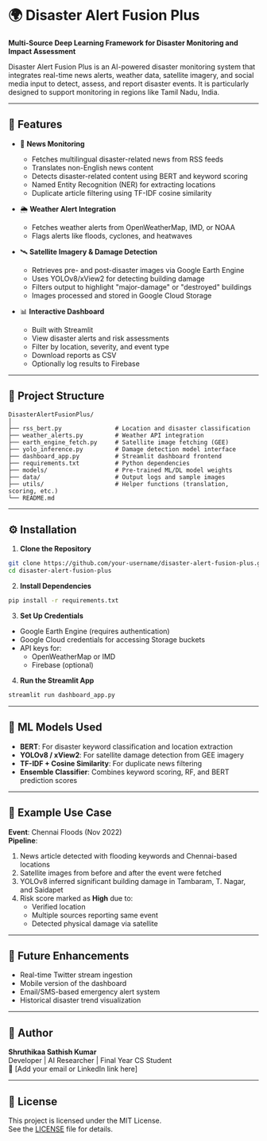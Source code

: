 
# 🌍 Disaster Alert Fusion Plus

**Multi-Source Deep Learning Framework for Disaster Monitoring and Impact Assessment**

Disaster Alert Fusion Plus is an AI-powered disaster monitoring system that integrates real-time news alerts, weather data, satellite imagery, and social media input to detect, assess, and report disaster events. It is particularly designed to support monitoring in regions like Tamil Nadu, India.

---

## 🚀 Features

- 📰 **News Monitoring**
  - Fetches multilingual disaster-related news from RSS feeds
  - Translates non-English news content
  - Detects disaster-related content using BERT and keyword scoring
  - Named Entity Recognition (NER) for extracting locations
  - Duplicate article filtering using TF-IDF cosine similarity

- 🌦️ **Weather Alert Integration**
  - Fetches weather alerts from OpenWeatherMap, IMD, or NOAA
  - Flags alerts like floods, cyclones, and heatwaves

- 🛰️ **Satellite Imagery & Damage Detection**
  - Retrieves pre- and post-disaster images via Google Earth Engine
  - Uses YOLOv8/xView2 for detecting building damage
  - Filters output to highlight "major-damage" or "destroyed" buildings
  - Images processed and stored in Google Cloud Storage

- 📊 **Interactive Dashboard**
  - Built with Streamlit
  - View disaster alerts and risk assessments
  - Filter by location, severity, and event type
  - Download reports as CSV
  - Optionally log results to Firebase

---

## 📂 Project Structure

```
DisasterAlertFusionPlus/
│
├── rss_bert.py               # Location and disaster classification
├── weather_alerts.py         # Weather API integration
├── earth_engine_fetch.py     # Satellite image fetching (GEE)
├── yolo_inference.py         # Damage detection model interface
├── dashboard_app.py          # Streamlit dashboard frontend
├── requirements.txt          # Python dependencies
├── models/                   # Pre-trained ML/DL model weights
├── data/                     # Output logs and sample images
├── utils/                    # Helper functions (translation, scoring, etc.)
└── README.md
```

---

## ⚙️ Installation

1. **Clone the Repository**
```bash
git clone https://github.com/your-username/disaster-alert-fusion-plus.git
cd disaster-alert-fusion-plus
```

2. **Install Dependencies**
```bash
pip install -r requirements.txt
```

3. **Set Up Credentials**
- Google Earth Engine (requires authentication)
- Google Cloud credentials for accessing Storage buckets
- API keys for:
  - OpenWeatherMap or IMD
  - Firebase (optional)

4. **Run the Streamlit App**
```bash
streamlit run dashboard_app.py
```

---

## 🧠 ML Models Used

- **BERT**: For disaster keyword classification and location extraction
- **YOLOv8 / xView2**: For satellite damage detection from GEE imagery
- **TF-IDF + Cosine Similarity**: For duplicate news filtering
- **Ensemble Classifier**: Combines keyword scoring, RF, and BERT prediction scores

---

## 🧪 Example Use Case

**Event**: Chennai Floods (Nov 2022)  
**Pipeline**:
1. News article detected with flooding keywords and Chennai-based locations
2. Satellite images from before and after the event were fetched
3. YOLOv8 inferred significant building damage in Tambaram, T. Nagar, and Saidapet
4. Risk score marked as **High** due to:
   - Verified location
   - Multiple sources reporting same event
   - Detected physical damage via satellite

---

## 🔮 Future Enhancements

- Real-time Twitter stream ingestion
- Mobile version of the dashboard
- Email/SMS-based emergency alert system
- Historical disaster trend visualization

---

## 👤 Author

**Shruthikaa Sathish Kumar**  
Developer | AI Researcher | Final Year CS Student  
📧 [Add your email or LinkedIn link here]

---

## 📄 License

This project is licensed under the MIT License.  
See the [LICENSE](LICENSE) file for details.
